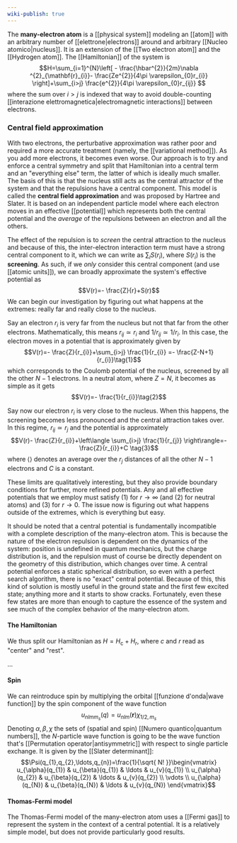 ```yaml
---
wiki-publish: true
---
```

The **many-electron atom** is a [[physical system]] modeling an [[atom]] with an arbitrary number of [[elettrone|electrons]] around and arbitrary [[Nucleo atomico|nucleus]]. It is an extension of the [[Two electron atom]] and the [[Hydrogen atom]]. The [[Hamiltonian]] of the system is
$$H=\sum_{i=1}^{N}\left[  - \frac{\hbar^{2}}{2m}\nabla ^{2}_{\mathbf{r}_{i}}- \frac{Ze^{2}}{4\pi \varepsilon_{0}r_{i}} \right]+\sum_{i>j} \frac{e^{2}}{4\pi \varepsilon_{0}r_{ij}} $$
where the sum over $i>j$ is indexed that way to avoid double-counting [[interazione elettromagnetica|electromagnetic interactions]] between electrons.
### Central field approximation
With two electrons, the perturbative approximation was rather poor and required a more accurate treatment (namely, the [[variational method]]). As you add more electrons, it becomes even worse. Our approach is to try and enforce a central symmetry and split that Hamiltonian into a central term and an "everything else" term, the latter of which is ideally much smaller. The basis of this is that the nucleus still acts as the central attractor of the system and that the repulsions have a central component. This model is called the **central field approximation** and was proposed by Hartree and Slater. It is based on an independent particle model where each electron moves in an effective [[potential]] which represents both the central potential and the *average* of the repulsions between an electron and all the others.

The effect of the repulsion is to *screen* the central attraction to the nucleus and because of this, the inter-electron interaction term must have a strong central component to it, which we can write as $\sum_{i}S(r_{i})$, where $S(r_{i})$ is the **screening**. As such, if we *only* consider this central component (and use [[atomic units]]), we can broadly approximate the system's effective potential as
$$V(r)=- \frac{Z}{r}+S(r)$$
We can begin our investigation by figuring out what happens at the extremes: really far and really close to the nucleus.

Say an electron $r_{i}$ is very far from the nucleus but not that far from the other electrons. Mathematically, this means $r_{ij}\simeq r_{i}$ and $1/r_{ij}\simeq1/r_{i}$. In this case, the electron moves in a potential that is approximately given by
$$V(r)=- \frac{Z}{r_{i}}+\sum_{i>j} \frac{1}{r_{i}} =- \frac{Z-N+1}{r_{i}}\tag{1}$$
which corresponds to the Coulomb potential of the nucleus, screened by all the other $N-1$ electrons. In a neutral atom, where $Z=N$, it becomes as simple as it gets
$$V(r)=- \frac{1}{r_{i}}\tag{2}$$

Say now our electron $r_{i}$ is very close to the nucleus. When this happens, the screening becomes less pronounced and the central attraction takes over. In this regime, $r_{ij}\simeq r_{j}$ and the potential is approximately
$$V(r)- \frac{Z}{r_{i}}+\left\langle  \sum_{i>j} \frac{1}{r_{j}}  \right\rangle=- \frac{Z}{r_{i}}+C \tag{3}$$
where $\langle  \rangle$ denotes an average over the $r_{j}$ distances of all the other $N-1$ electrons and $C$ is a constant.

These limits are qualitatively interesting, but they also provide boundary conditions for further, more refined potentials. Any and all effective potentials that we employ must satisfy $(1)$ for $r\to \infty$ (and $(2)$ for neutral atoms) and $(3)$ for $r\to0$. The issue now is figuring out what happens outside of the extremes, which is everything but easy.

It should be noted that a central potential is fundamentally incompatible with a complete description of the many-electron atom. This is because the nature of the electron repulsion is dependent on the dynamics of the system: position is undefined in quantum mechanics, but the charge distribution is, and the repulsion must of course be directly dependent on the geometry of this distribution, which changes over time. A central potential enforces a static spherical distribution, so even with a perfect search algorithm, there is no "exact" central potential. Because of this, this kind of solution is mostly useful in the ground state and the first few excited state; anything more and it starts to show cracks. Fortunately, even these few states are more than enough to capture the essence of the system and see much of the complex behavior of the many-electron atom.
#### The Hamiltonian
We thus split our Hamiltonian as $H=H_\text{c}+H_{r}$, where $c$ and $r$ read as "center" and "rest". 

...

#### Spin
We can reintroduce spin by multiplying the orbital [[funzione d'onda|wave function]] by the spin component of the wave function
$$u_{nlmm_{s}}(q)=u_{nlm}(\mathbf{r})\chi_{1/2,m_{s}}$$
Denoting $\alpha,\beta,\chi$ the sets of (spatial and spin) [[Numero quantico|quantum numbers]], the $N$-particle wave function is going to be the wave function that's [[Permutation operator|antisymmetric]] with respect to single particle exchange. It is given by the [[Slater determinant]]:
$$\Psi(q_{1},q_{2},\ldots,q_{n})=\frac{1}{\sqrt{ N! }}\begin{vmatrix}
u_{\alpha}(q_{1}) & u_{\beta}(q_{1}) & \ldots & u_{v}(q_{1}) \\
u_{\alpha}(q_{2}) & u_{\beta}(q_{2}) & \ldots & u_{v}(q_{2}) \\
\vdots \\
u_{\alpha}(q_{N}) & u_{\beta}(q_{N}) & \ldots & u_{v}(q_{N})
\end{vmatrix}$$
#### Thomas-Fermi model
The Thomas-Fermi model of the many-electron atom uses a [[Fermi gas]] to represent the system in the context of a central potential. It is a relatively simple model, but does not provide particularly good results.